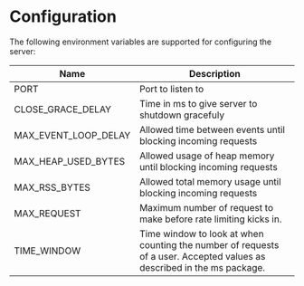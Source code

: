 # Configuration

The following environment variables are supported for configuring the server:

| Name                 | Description                                                                                                            |
| -------------------- | ---------------------------------------------------------------------------------------------------------------------- |
| PORT                 | Port to listen to                                                                                                      |
| CLOSE_GRACE_DELAY    | Time in ms to give server to shutdown gracefuly                                                                        |
| MAX_EVENT_LOOP_DELAY | Allowed time between events until blocking incoming requests                                                           |
| MAX_HEAP_USED_BYTES  | Allowed usage of heap memory until blocking incoming requests                                                          |
| MAX_RSS_BYTES        | Allowed total memory usage until blocking incoming requests                                                            |
| MAX_REQUEST          | Maximum number of request to make before rate limiting kicks in.                                                       |
| TIME_WINDOW          | Time window to look at when counting the number of requests of a user. Accepted values as described in the ms package. |
